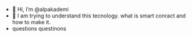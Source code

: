 - 👋 Hi, I’m @alpakademi
- 👀 I am trying to understand this tecnology. what is smart conract and how to make it. 
- questions questinons 
<!---
alpakademi/alpakademi is a ✨ special ✨ repository because its `README.md` (this file) appears on your GitHub profile.
You can click the Preview link to take a look at your changes.
--->
